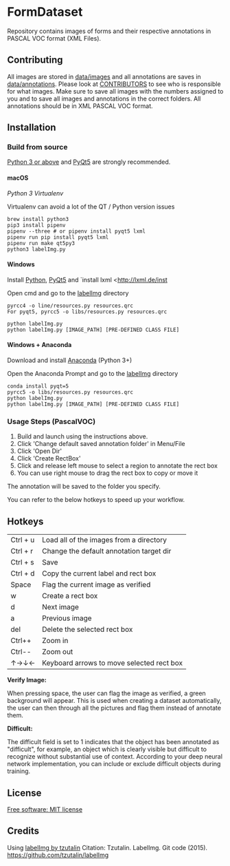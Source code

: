 # FormDataset
Repository contains images of forms and their respective annotations in PASCAL VOC format (XML Files).

## Contributing
All images are stored in [data/images](https://github.com/MrPanda1/FormDataset/blob/master/data/images) and all annotations are saves in [data/annotations](https://github.com/MrPanda1/FormDataset/blob/master/data/annotations). Please look at [CONTRIBUTORS](https://github.com/MrPanda1/FormDataset/blob/master/CONTRIBUTORS.md) to see who is responsible for what images. Make sure to save all images with the numbers assigned to you and to save all images and annotations in the correct folders. All annotations should be in XML PASCAL VOC format.

## Installation

### Build from source
[Python 3 or above](https://www.python.org/getit/) and
[PyQt5](https://pypi.org/project/PyQt5/) are strongly recommended.

#### macOS
*Python 3 Virtualenv*

Virtualenv can avoid a lot of the QT / Python version issues

``` shell
brew install python3
pip3 install pipenv
pipenv --three # or pipenv install pyqt5 lxml
pipenv run pip install pyqt5 lxml
pipenv run make qt5py3
python3 labelImg.py
```

#### Windows
Install [Python](https://www.python.org/downloads/windows/),
[PyQt5](https://www.riverbankcomputing.com/software/pyqt/download5) and
\`install lxml \<<http://lxml.de/inst>

Open cmd and go to the [labelImg](#labelimg) directory

``` shell
pyrcc4 -o line/resources.py resources.qrc
For pyqt5, pyrcc5 -o libs/resources.py resources.qrc

python labelImg.py
python labelImg.py [IMAGE_PATH] [PRE-DEFINED CLASS FILE]
```

#### Windows + Anaconda

Download and install
[Anaconda](https://www.anaconda.com/download/#download) (Python 3+)

Open the Anaconda Prompt and go to the [labelImg](#labelimg) directory

``` shell
conda install pyqt=5
pyrcc5 -o libs/resources.py resources.qrc
python labelImg.py
python labelImg.py [IMAGE_PATH] [PRE-DEFINED CLASS FILE]
```

### Usage Steps (PascalVOC)

1.  Build and launch using the instructions above.
2.  Click 'Change default saved annotation folder' in Menu/File
3.  Click 'Open Dir'
4.  Click 'Create RectBox'
5.  Click and release left mouse to select a region to annotate the rect
    box
6.  You can use right mouse to drag the rect box to copy or move it

The annotation will be saved to the folder you specify.

You can refer to the below hotkeys to speed up your workflow.

## Hotkeys

|          |                                           |
| -------- | ----------------------------------------- |
| Ctrl + u | Load all of the images from a directory   |
| Ctrl + r | Change the default annotation target dir  |
| Ctrl + s | Save                                      |
| Ctrl + d | Copy the current label and rect box       |
| Space    | Flag the current image as verified        |
| w        | Create a rect box                         |
| d        | Next image                                |
| a        | Previous image                            |
| del      | Delete the selected rect box              |
| Ctrl++   | Zoom in                                   |
| Ctrl--   | Zoom out                                  |
| ↑→↓←     | Keyboard arrows to move selected rect box |

**Verify Image:**

When pressing space, the user can flag the image as verified, a green
background will appear. This is used when creating a dataset
automatically, the user can then through all the pictures and flag them
instead of annotate them.

**Difficult:**

The difficult field is set to 1 indicates that the object has been
annotated as "difficult", for example, an object which is clearly
visible but difficult to recognize without substantial use of context.
According to your deep neural network implementation, you can include or
exclude difficult objects during training.

## License

[Free software: MIT
license](https://github.com/MrPanda1/FormDataset/blob/master/LICENSE)

## Credits
Using [labelImg by tzutalin](https://github.com/tzutalin/labelImg)
Citation: Tzutalin. LabelImg. Git code (2015).
<https://github.com/tzutalin/labelImg>
